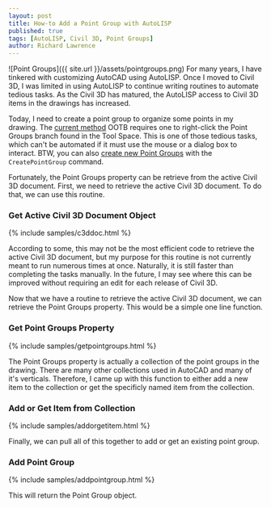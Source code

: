 ```yaml
---
layout: post
title: How-to Add a Point Group with AutoLISP
published: true
tags: [AutoLISP, Civil 3D, Point Groups]
author: Richard Lawrence
---
```

![Point Groups]({{ site.url }}/assets/pointgroups.png) For many years, I have tinkered with customizing AutoCAD using AutoLISP.  Once I moved to Civil 3D, I was limited in using AutoLISP to continue writing routines to automate tedious tasks.  As the Civil 3D has matured, the AutoLISP access to Civil 3D items in the drawings has increased.

Today, I need to create a point group to organize some points in my drawing.  The [current method](https://forums.autodesk.com/t5/autocad-civil-3d-general/add-points-to-point-group/m-p/2025721#M50725) OOTB requires one to right-click the Point Groups branch found in the Tool Space.  This is one of those tedious tasks, which can't be automated if it must use the mouse or a dialog box to interact.  BTW, you can also [create new Point Groups](http://www.cadtutor.net/forum/showthread.php?68683-Add-cogo-points-to-point-group&p=470352&viewfull=1#post470352) with the `CreatePointGroup` command.

Fortunately, the Point Groups property can be retrieve from the active Civil 3D document.  First, we need to retrieve the active Civil 3D document.  To do that, we can use this routine.

### <a name="c3ddoc">Get Active Civil 3D Document Object</a>
{% include samples/c3ddoc.html %}

According to some, this may not be the most efficient code to retrieve the active Civil 3D document, but my purpose for this routine is not currently meant to run numerous times at once.  Naturally, it is still faster than completing the tasks manually.  In the future, I may see where this can be improved without requiring an edit for each release of Civil 3D.

Now that we have a routine to retrieve the active Civil 3D document, we can retrieve the Point Groups property.  This would be a simple one line function.

### <a name="pointgroups">Get Point Groups Property</a>

{% include samples/getpointgroups.html %}

The Point Groups property is actually a collection of the point groups in the drawing.  There are many other collections used in AutoCAD and many of it's verticals.  Therefore, I came up with this function to either add a new item to the collection or get the specificly named item from the collection.

### <a name="addorgetitem">Add or Get Item from Collection</a>

{% include samples/addorgetitem.html %}

Finally, we can pull all of this together to add or get an existing point group.

### <a name="addpointgroup">Add Point Group</a>

{% include samples/addpointgroup.html %}

This will return the Point Group object.